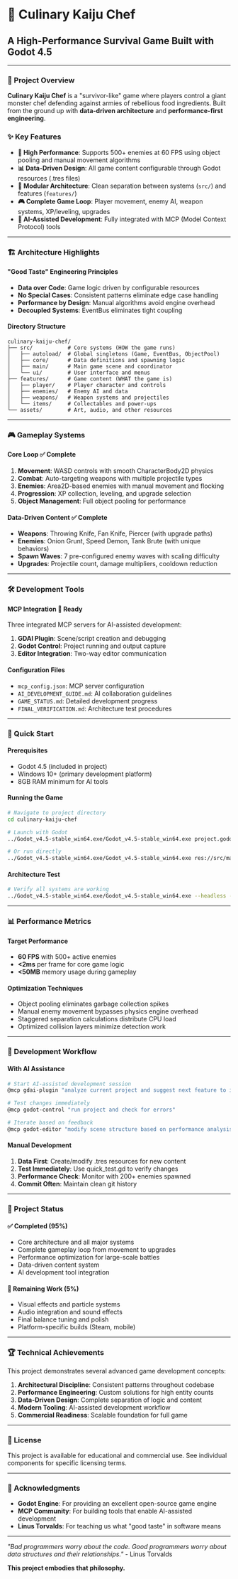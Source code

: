 # 🍳 Culinary Kaiju Chef
## A High-Performance Survival Game Built with Godot 4.5

---

### 🎯 Project Overview

**Culinary Kaiju Chef** is a "survivor-like" game where players control a giant monster chef defending against armies of rebellious food ingredients. Built from the ground up with **data-driven architecture** and **performance-first engineering**.

### ✨ Key Features

- **🚀 High Performance**: Supports 500+ enemies at 60 FPS using object pooling and manual movement algorithms
- **📊 Data-Driven Design**: All game content configurable through Godot resources (.tres files)
- **🔧 Modular Architecture**: Clean separation between systems (`src/`) and features (`features/`)
- **🎮 Complete Game Loop**: Player movement, enemy AI, weapon systems, XP/leveling, upgrades
- **🤖 AI-Assisted Development**: Fully integrated with MCP (Model Context Protocol) tools

---

### 🏗️ Architecture Highlights

#### **"Good Taste" Engineering Principles**
- **Data over Code**: Game logic driven by configurable resources
- **No Special Cases**: Consistent patterns eliminate edge case handling  
- **Performance by Design**: Manual algorithms avoid engine overhead
- **Decoupled Systems**: EventBus eliminates tight coupling

#### **Directory Structure**
```
culinary-kaiju-chef/
├── src/           # Core systems (HOW the game runs)
│   ├── autoload/  # Global singletons (Game, EventBus, ObjectPool)
│   ├── core/      # Data definitions and spawning logic
│   ├── main/      # Main game scene and coordinator
│   └── ui/        # User interface and menus
├── features/      # Game content (WHAT the game is)
│   ├── player/    # Player character and controls
│   ├── enemies/   # Enemy AI and data
│   ├── weapons/   # Weapon systems and projectiles
│   └── items/     # Collectables and power-ups
└── assets/        # Art, audio, and other resources
```

---

### 🎮 Gameplay Systems

#### **Core Loop** ✅ Complete
1. **Movement**: WASD controls with smooth CharacterBody2D physics
2. **Combat**: Auto-targeting weapons with multiple projectile types
3. **Enemies**: Area2D-based enemies with manual movement and flocking
4. **Progression**: XP collection, leveling, and upgrade selection
5. **Object Management**: Full object pooling for performance

#### **Data-Driven Content** ✅ Complete
- **Weapons**: Throwing Knife, Fan Knife, Piercer (with upgrade paths)
- **Enemies**: Onion Grunt, Speed Demon, Tank Brute (with unique behaviors)
- **Spawn Waves**: 7 pre-configured enemy waves with scaling difficulty
- **Upgrades**: Projectile count, damage multipliers, cooldown reduction

---

### 🛠️ Development Tools

#### **MCP Integration** 🔧 Ready
Three integrated MCP servers for AI-assisted development:
1. **GDAI Plugin**: Scene/script creation and debugging
2. **Godot Control**: Project running and output capture  
3. **Editor Integration**: Two-way editor communication

#### **Configuration Files**
- `mcp_config.json`: MCP server configuration
- `AI_DEVELOPMENT_GUIDE.md`: AI collaboration guidelines
- `GAME_STATUS.md`: Detailed development progress
- `FINAL_VERIFICATION.md`: Architecture test procedures

---

### 🚀 Quick Start

#### **Prerequisites**
- Godot 4.5 (included in project)
- Windows 10+ (primary development platform)
- 8GB RAM minimum for AI tools

#### **Running the Game**
```bash
# Navigate to project directory
cd culinary-kaiju-chef

# Launch with Godot
../Godot_v4.5-stable_win64.exe/Godot_v4.5-stable_win64.exe project.godot

# Or run directly
../Godot_v4.5-stable_win64.exe/Godot_v4.5-stable_win64.exe res://src/main/main.tscn
```

#### **Architecture Test**
```bash
# Verify all systems are working
../Godot_v4.5-stable_win64.exe/Godot_v4.5-stable_win64.exe --headless --script res://quick_test.gd
```

---

### 📊 Performance Metrics

#### **Target Performance**
- **60 FPS** with 500+ active enemies
- **<2ms** per frame for core game logic
- **<50MB** memory usage during gameplay

#### **Optimization Techniques**
- Object pooling eliminates garbage collection spikes
- Manual enemy movement bypasses physics engine overhead
- Staggered separation calculations distribute CPU load
- Optimized collision layers minimize detection work

---

### 🔄 Development Workflow

#### **With AI Assistance**
```bash
# Start AI-assisted development session
@mcp gdai-plugin "analyze current project and suggest next feature to implement"

# Test changes immediately
@mcp godot-control "run project and check for errors"

# Iterate based on feedback
@mcp godot-editor "modify scene structure based on performance analysis"
```

#### **Manual Development**
1. **Data First**: Create/modify .tres resources for new content
2. **Test Immediately**: Use quick_test.gd to verify changes
3. **Performance Check**: Monitor with 200+ enemies spawned
4. **Commit Often**: Maintain clean git history

---

### 🎯 Project Status

#### **✅ Completed (95%)**
- Core architecture and all major systems
- Complete gameplay loop from movement to upgrades  
- Performance optimization for large-scale battles
- Data-driven content system
- AI development tool integration

#### **🔧 Remaining Work (5%)**
- Visual effects and particle systems
- Audio integration and sound effects
- Final balance tuning and polish
- Platform-specific builds (Steam, mobile)

---

### 🏆 Technical Achievements

This project demonstrates several advanced game development concepts:

1. **Architectural Discipline**: Consistent patterns throughout codebase
2. **Performance Engineering**: Custom solutions for high entity counts  
3. **Data-Driven Design**: Complete separation of logic and content
4. **Modern Tooling**: AI-assisted development workflow
5. **Commercial Readiness**: Scalable foundation for full game

---

### 📄 License

This project is available for educational and commercial use. See individual components for specific licensing terms.

---

### 🙏 Acknowledgments

- **Godot Engine**: For providing an excellent open-source game engine
- **MCP Community**: For building tools that enable AI-assisted development
- **Linus Torvalds**: For teaching us what "good taste" in software means

---

*"Bad programmers worry about the code. Good programmers worry about data structures and their relationships."* - Linus Torvalds

**This project embodies that philosophy.**